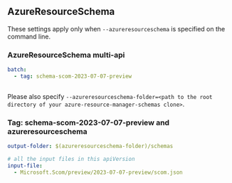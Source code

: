 ## AzureResourceSchema

These settings apply only when `--azureresourceschema` is specified on the command line.

### AzureResourceSchema multi-api

``` yaml $(azureresourceschema) && $(multiapi)
batch:
  - tag: schema-scom-2023-07-07-preview
  
```

Please also specify `--azureresourceschema-folder=<path to the root directory of your azure-resource-manager-schemas clone>`.

### Tag: schema-scom-2023-07-07-preview and azureresourceschema

``` yaml $(tag) == 'schema-scom-2023-07-07-preview' && $(azureresourceschema)
output-folder: $(azureresourceschema-folder)/schemas

# all the input files in this apiVersion
input-file:
  - Microsoft.Scom/preview/2023-07-07-preview/scom.json
  
```